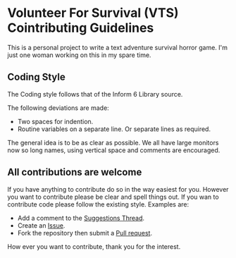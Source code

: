 # Volunteer For Survival (VTS) Cointributing Guidelines

This is a personal project to write a text adventure survival horror game.
I'm just one woman working on this in my spare time.

## Coding Style

The Coding style follows that of the Inform 6 Library source.

The following deviations are made:

* Two spaces for indention.
* Routine variables on a separate line. Or separate lines as required.

The general idea is to be as clear as possible.
We all have large monitors now so long names, using vertical space and comments are encouraged.

## All contributions are welcome

If you have anything to contribute do so in the way easiest for you.
However you want to contribute please be clear and spell things out.
If you wan to contribute code please follow the existing style.
Examples are:

* Add a comment to the [Suggestions Thread](https://github.com/JessicaKMcIntosh/VolunteerForSurvival/discussions/2).
* Create an [Issue](https://github.com/JessicaKMcIntosh/VolunteerForSurvival/issues).
* Fork the repository then submit a [Pull request](https://github.com/JessicaKMcIntosh/VolunteerForSurvival/pulls).

How ever you want to contribute, thank you for the interest.
